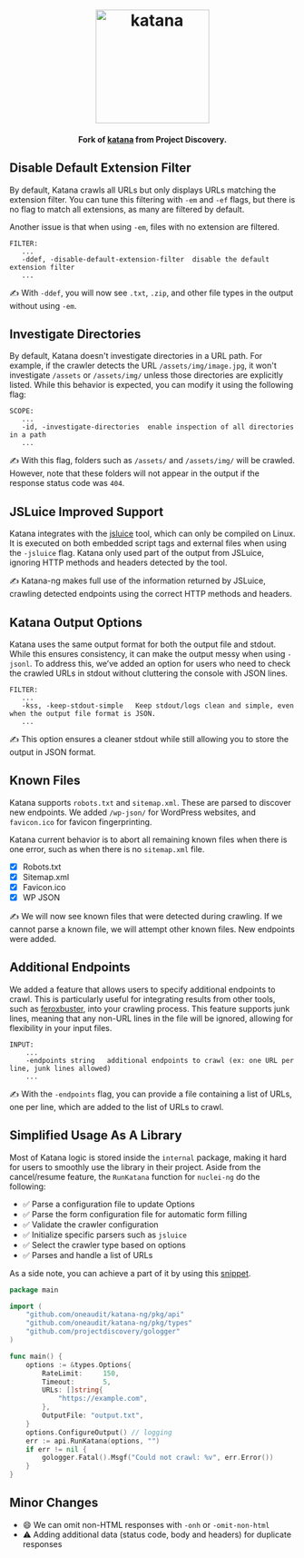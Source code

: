 <h1 align="center">
  <img src="https://user-images.githubusercontent.com/8293321/196779266-421c79d4-643a-4f73-9b54-3da379bbac09.png" alt="katana" width="200px">
  <br>
</h1>

<h4 align="center">Fork of <a href="https://github.com/projectdiscovery/katana">katana</a> from Project Discovery.</h4>

## Disable Default Extension Filter

By default, Katana crawls all URLs but only displays URLs matching the extension filter. You can tune this filtering with `-em` and `-ef` flags, but there is no flag to match all extensions, as many are filtered by default.

Another issue is that when using `-em`, files with no extension are filtered.

```console
FILTER:
   ...
   -ddef, -disable-default-extension-filter  disable the default extension filter
   ...
```

✍️ With `-ddef`, you will now see `.txt`, `.zip`, and other file types in the output without using `-em`.

## Investigate Directories

By default, Katana doesn't investigate directories in a URL path. For example, if the crawler detects the URL `/assets/img/image.jpg`, it won't investigate `/assets` or `/assets/img/` unless those directories are explicitly listed. While this behavior is expected, you can modify it using the following flag:

```console
SCOPE:
   ...
   -id, -investigate-directories  enable inspection of all directories in a path
   ...
```

✍️ With this flag, folders such as `/assets/` and `/assets/img/` will be crawled. However, note that these folders will not appear in the output if the response status code was `404`.

## JSLuice Improved Support

Katana integrates with the [jsluice](https://github.com/BishopFox/jsluice) tool, which can only be compiled on Linux. It is executed on both embedded script tags and external files when using the `-jsluice` flag. Katana only used part of the output from JSLuice, ignoring HTTP methods and headers detected by the tool.

✍️ Katana-ng makes full use of the information returned by JSLuice, crawling detected endpoints using the correct HTTP methods and headers.

## Katana Output Options

Katana uses the same output format for both the output file and stdout. While this ensures consistency, it can make the output messy when using `-jsonl`. To address this, we’ve added an option for users who need to check the crawled URLs in stdout without cluttering the console with JSON lines.

```console
FILTER:
   ...
   -kss, -keep-stdout-simple   Keep stdout/logs clean and simple, even when the output file format is JSON.
   ...
```

✍️ This option ensures a cleaner stdout while still allowing you to store the output in JSON format.

## Known Files

Katana supports `robots.txt` and `sitemap.xml`. These are parsed to discover new endpoints. We added `/wp-json/` for WordPress websites, and `favicon.ico` for favicon fingerprinting.

Katana current behavior is to abort all remaining known files when there is one error, such as when there is no `sitemap.xml` file.

* [x] Robots.txt
* [x] Sitemap.xml
* [x] Favicon.ico
* [x] WP JSON

✍️ We will now see known files that were detected during crawling. If we cannot parse a known file, we will attempt other known files. New endpoints were added.

## Additional Endpoints

We added a feature that allows users to specify additional endpoints to crawl. This is particularly useful for integrating results from other tools, such as [feroxbuster](https://github.com/epi052/feroxbuster), into your crawling process. This feature supports junk lines, meaning that any non-URL lines in the file will be ignored, allowing for flexibility in your input files.

```console
INPUT:
    ...
    -endpoints string   additional endpoints to crawl (ex: one URL per line, junk lines allowed)
    ...
```

✍️ With the `-endpoints` flag, you can provide a file containing a list of URLs, one per line, which are added to the list of URLs to crawl.

## Simplified Usage As A Library

Most of Katana logic is stored inside the `internal` package, making it hard for users to smoothly use the library in their project. Aside from the cancel/resume feature, the `RunKatana` function for `nuclei-ng` do the following:

* ✅ Parse a configuration file to update Options
* ✅ Parse the form configuration file for automatic form filling
* ✅ Validate the crawler configuration
* ✅ Initialize specific parsers such as `jsluice`
* ✅ Select the crawler type based on options
* ✅ Parses and handle a list of URLs

As a side note, you can achieve a part of it by using this [snippet](https://github.com/projectdiscovery/katana?tab=readme-ov-file#katana-as-a-library).

```go
package main

import (
    "github.com/oneaudit/katana-ng/pkg/api"
    "github.com/oneaudit/katana-ng/pkg/types"
    "github.com/projectdiscovery/gologger"
)

func main() {
    options := &types.Options{
        RateLimit:     150,
        Timeout:       5,
        URLs: []string{
            "https://example.com",
        },
        OutputFile: "output.txt",
    }
    options.ConfigureOutput() // logging
    err := api.RunKatana(options, "")
    if err != nil {
        gologger.Fatal().Msgf("Could not crawl: %v", err.Error())
    }
}

```

## Minor Changes

* 😄 We can omit non-HTML responses with `-onh` or `-omit-non-html`
* ⚠️ Adding additional data (status code, body and headers) for duplicate responses